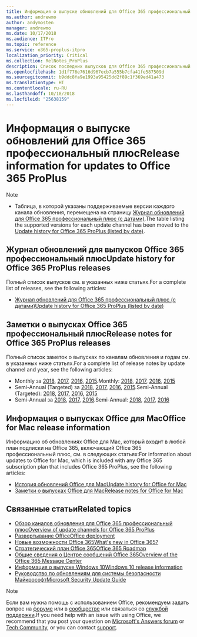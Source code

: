 ```yaml
---
title: Информация о выпуске обновлений для Office 365 профессиональный плюс
ms.author: andrewmo
author: andymosten
manager: andrewmo
ms.date: 10/17/2018
ms.audience: ITPro
ms.topic: reference
ms.service: o365-proplus-itpro
localization_priority: Critical
ms.collection: RelNotes_ProPlus
description: Список последних выпусков для Office 365 профессиональный плюс для каждого канала обновления и ссылки на заметки о выпусках и историю обновлений для ИТ-специалистов
ms.openlocfilehash: 1d1f776e7616d967ecb7a555b7cfa41fe587509d
ms.sourcegitcommit: b9ddc8fa9e1993a95425dd2f89c1f369ed41a473
ms.translationtype: HT
ms.contentlocale: ru-RU
ms.lasthandoff: 10/18/2018
ms.locfileid: "25638159"
---
```

# <a name="release-information-for-updates-to-office-365-proplus"></a><span data-ttu-id="e0bae-103">Информация о выпуске обновлений для Office 365 профессиональный плюс</span><span class="sxs-lookup"><span data-stu-id="e0bae-103">Release information for updates to Office 365 ProPlus</span></span>

> [!NOTE]
> - <span data-ttu-id="e0bae-104">Таблица, в которой указаны поддерживаемые версии каждого канала обновления, перемещена на страницу [Журнал обновлений для Office 365 профессиональный плюс (с датами)](update-history-office365-proplus-by-date.md).</span><span class="sxs-lookup"><span data-stu-id="e0bae-104">The table listing the supported versions for each update channel has been moved to the [Update history for Office 365 ProPlus (listed by date)](update-history-office365-proplus-by-date.md).</span></span>



## <a name="update-history-for-office-365-proplus-releases"></a><span data-ttu-id="e0bae-105">Журнал обновлений для выпусков Office 365 профессиональный плюс</span><span class="sxs-lookup"><span data-stu-id="e0bae-105">Update history for Office 365 ProPlus releases</span></span>

<span data-ttu-id="e0bae-106">Полный список выпусков см. в указанных ниже статьях.</span><span class="sxs-lookup"><span data-stu-id="e0bae-106">For a complete list of releases, see the following articles:</span></span>
 - [<span data-ttu-id="e0bae-107">Журнал обновлений для Office 365 профессиональный плюс (с датами)</span><span class="sxs-lookup"><span data-stu-id="e0bae-107">Update history for Office 365 ProPlus (listed by date)</span></span>](update-history-office365-proplus-by-date.md)

## <a name="release-notes-for-office-365-proplus-releases"></a><span data-ttu-id="e0bae-108">Заметки о выпусках Office 365 профессиональный плюс</span><span class="sxs-lookup"><span data-stu-id="e0bae-108">Release notes for Office 365 ProPlus releases</span></span>

<span data-ttu-id="e0bae-109">Полный список заметок о выпусках по каналам обновления и годам см. в указанных ниже статьях.</span><span class="sxs-lookup"><span data-stu-id="e0bae-109">For a complete list of release notes by update channel and year, see the following articles:</span></span>
 - <span data-ttu-id="e0bae-110">Monthly за [2018](monthly-channel-2018.md), [2017](monthly-channel-2017.md), [2016](monthly-channel-2016.md), [2015](monthly-channel-2015.md).</span><span class="sxs-lookup"><span data-stu-id="e0bae-110">Monthly: [2018](monthly-channel-2018.md), [2017](monthly-channel-2017.md), [2016](monthly-channel-2016.md), [2015](monthly-channel-2015.md)</span></span>
 - <span data-ttu-id="e0bae-111">Semi-Annual (Targeted) за [2018](semi-annual-channel-targeted-2018.md), [2017](semi-annual-channel-targeted-2017.md), [2016](semi-annual-channel-targeted-2016.md), [2015](semi-annual-channel-targeted-2015.md).</span><span class="sxs-lookup"><span data-stu-id="e0bae-111">Semi-Annual (Targeted): [2018](semi-annual-channel-targeted-2018.md), [2017](semi-annual-channel-targeted-2017.md), [2016](semi-annual-channel-targeted-2016.md), [2015](semi-annual-channel-targeted-2015.md)</span></span>
 - <span data-ttu-id="e0bae-112">Semi-Annual за [2018](semi-annual-channel-2018.md), [2017](semi-annual-channel-2017.md), [2016](semi-annual-channel-2016.md).</span><span class="sxs-lookup"><span data-stu-id="e0bae-112">Semi-Annual: [2018](semi-annual-channel-2018.md), [2017](semi-annual-channel-2017.md), [2016](semi-annual-channel-2016.md)</span></span>

## <a name="office-for-mac-release-information"></a><span data-ttu-id="e0bae-113">Информация о выпусках Office для Mac</span><span class="sxs-lookup"><span data-stu-id="e0bae-113">Office for Mac release information</span></span>

<span data-ttu-id="e0bae-114">Информацию об обновлениях Office для Mac, который входит в любой план подписки на Office 365, включающий Office 365 профессиональный плюс, см. в следующих статьях:</span><span class="sxs-lookup"><span data-stu-id="e0bae-114">For information about updates to Office for Mac, which is included with any Office 365 subscription plan that includes Office 365 ProPlus, see the following articles:</span></span>
 - [<span data-ttu-id="e0bae-115">История обновлений Office для Mac</span><span class="sxs-lookup"><span data-stu-id="e0bae-115">Update history for Office for Mac</span></span>](update-history-office-for-mac.md)
 - [<span data-ttu-id="e0bae-116">Заметки о выпусках Office для Mac</span><span class="sxs-lookup"><span data-stu-id="e0bae-116">Release notes for Office for Mac</span></span>](release-notes-office-for-mac.md)


## <a name="related-topics"></a><span data-ttu-id="e0bae-117">Связанные статьи</span><span class="sxs-lookup"><span data-stu-id="e0bae-117">Related topics</span></span>

- [<span data-ttu-id="e0bae-118">Обзор каналов обновления для Office 365 профессиональный плюс</span><span class="sxs-lookup"><span data-stu-id="e0bae-118">Overview of update channels for Office 365 ProPlus</span></span>](https://docs.microsoft.com/deployoffice/overview-of-update-channels-for-office-365-proplus)
- [<span data-ttu-id="e0bae-119">Развертывание Office</span><span class="sxs-lookup"><span data-stu-id="e0bae-119">Office deployment</span></span>](https://docs.microsoft.com/deployoffice/)
- [<span data-ttu-id="e0bae-120">Новые возможности Office 365</span><span class="sxs-lookup"><span data-stu-id="e0bae-120">What's new in Office 365?</span></span>](https://support.office.com/article/95c8d81d-08ba-42c1-914f-bca4603e1426)
- [<span data-ttu-id="e0bae-121">Стратегический план Office 365</span><span class="sxs-lookup"><span data-stu-id="e0bae-121">Office 365 Roadmap</span></span>](https://products.office.com/business/office-365-roadmap)
- [<span data-ttu-id="e0bae-122">Общие сведения о Центре сообщений Office 365</span><span class="sxs-lookup"><span data-stu-id="e0bae-122">Overview of the Office 365 Message Center</span></span>](https://support.office.com/article/38fb3333-bfcc-4340-a37b-deda509c2093)
- [<span data-ttu-id="e0bae-123">Информация о выпуске Windows 10</span><span class="sxs-lookup"><span data-stu-id="e0bae-123">Windows 10 release information</span></span>](https://www.microsoft.com/itpro/windows-10/release-information)
- [<span data-ttu-id="e0bae-124">Руководство по обновлениям для системы безопасности Майкрософт</span><span class="sxs-lookup"><span data-stu-id="e0bae-124">Microsoft Security Update Guide</span></span>](https://portal.msrc.microsoft.com/)

> [!NOTE]
> <span data-ttu-id="e0bae-125">Если вам нужна помощь с использованием Office, рекомендуем задать вопрос на [форуме](https://answers.microsoft.com/) или в [сообществе](https://techcommunity.microsoft.com/) или связаться со [службой поддержки](https://support.microsoft.com/contactus).</span><span class="sxs-lookup"><span data-stu-id="e0bae-125">If you need help with an issue with using Office, we recommend that you post your question on [Microsoft's Answers forum](https://answers.microsoft.com/) or [Tech Community](https://techcommunity.microsoft.com/), or you can contact [support](https://support.microsoft.com/contactus).</span></span>
